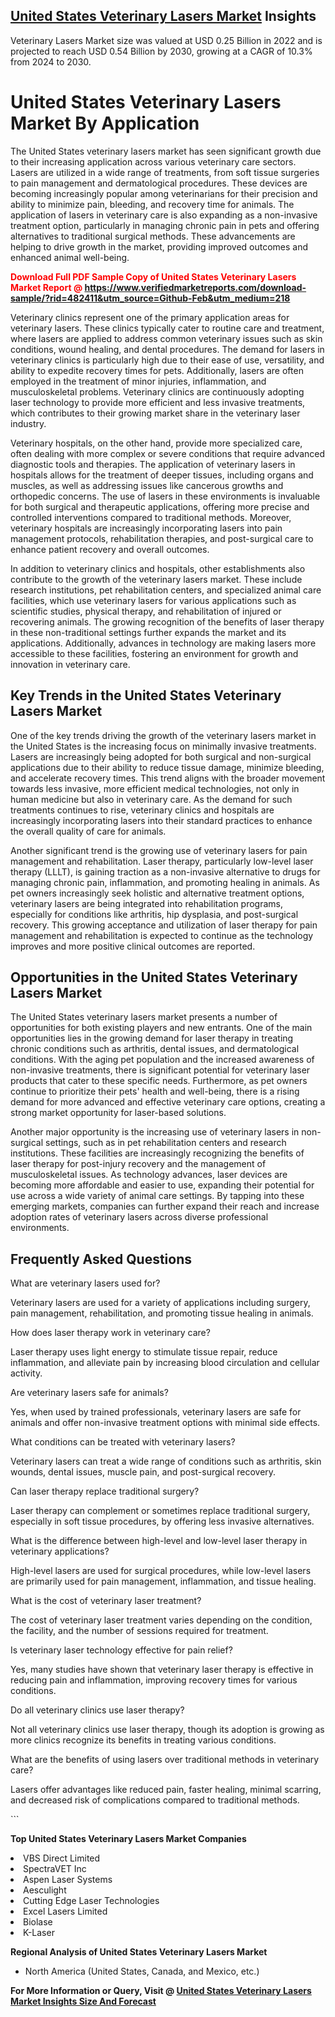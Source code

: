 <h2><a href="https://www.verifiedmarketreports.com/download-sample/?rid=482411&amp;utm_source=Github-Feb&amp;utm_medium=218" target="_blank">United States Veterinary Lasers Market</a> Insights</h2><p>Veterinary Lasers Market size was valued at USD 0.25 Billion in 2022 and is projected to reach USD 0.54 Billion by 2030, growing at a CAGR of 10.3% from 2024 to 2030.</p><p> <h1>United States Veterinary Lasers Market By Application</h1> <p>The United States veterinary lasers market has seen significant growth due to their increasing application across various veterinary care sectors. Lasers are utilized in a wide range of treatments, from soft tissue surgeries to pain management and dermatological procedures. These devices are becoming increasingly popular among veterinarians for their precision and ability to minimize pain, bleeding, and recovery time for animals. The application of lasers in veterinary care is also expanding as a non-invasive treatment option, particularly in managing chronic pain in pets and offering alternatives to traditional surgical methods. These advancements are helping to drive growth in the market, providing improved outcomes and enhanced animal well-being.</p> <p><strong><p><span class=""><span style="color: #ff0000;"><strong>Download Full PDF Sample Copy of United States Veterinary Lasers Market Report</strong> @ </span><a href="https://www.verifiedmarketreports.com/download-sample/?rid=482411&amp;utm_source=Github-Feb&amp;utm_medium=218" target="_blank">https://www.verifiedmarketreports.com/download-sample/?rid=482411&amp;utm_source=Github-Feb&amp;utm_medium=218</a></span></p></strong></p> <p>Veterinary clinics represent one of the primary application areas for veterinary lasers. These clinics typically cater to routine care and treatment, where lasers are applied to address common veterinary issues such as skin conditions, wound healing, and dental procedures. The demand for lasers in veterinary clinics is particularly high due to their ease of use, versatility, and ability to expedite recovery times for pets. Additionally, lasers are often employed in the treatment of minor injuries, inflammation, and musculoskeletal problems. Veterinary clinics are continuously adopting laser technology to provide more efficient and less invasive treatments, which contributes to their growing market share in the veterinary laser industry.</p> <p>Veterinary hospitals, on the other hand, provide more specialized care, often dealing with more complex or severe conditions that require advanced diagnostic tools and therapies. The application of veterinary lasers in hospitals allows for the treatment of deeper tissues, including organs and muscles, as well as addressing issues like cancerous growths and orthopedic concerns. The use of lasers in these environments is invaluable for both surgical and therapeutic applications, offering more precise and controlled interventions compared to traditional methods. Moreover, veterinary hospitals are increasingly incorporating lasers into pain management protocols, rehabilitation therapies, and post-surgical care to enhance patient recovery and overall outcomes.</p> <p>In addition to veterinary clinics and hospitals, other establishments also contribute to the growth of the veterinary lasers market. These include research institutions, pet rehabilitation centers, and specialized animal care facilities, which use veterinary lasers for various applications such as scientific studies, physical therapy, and rehabilitation of injured or recovering animals. The growing recognition of the benefits of laser therapy in these non-traditional settings further expands the market and its applications. Additionally, advances in technology are making lasers more accessible to these facilities, fostering an environment for growth and innovation in veterinary care.</p> <h2>Key Trends in the United States Veterinary Lasers Market</h2> <p>One of the key trends driving the growth of the veterinary lasers market in the United States is the increasing focus on minimally invasive treatments. Lasers are increasingly being adopted for both surgical and non-surgical applications due to their ability to reduce tissue damage, minimize bleeding, and accelerate recovery times. This trend aligns with the broader movement towards less invasive, more efficient medical technologies, not only in human medicine but also in veterinary care. As the demand for such treatments continues to rise, veterinary clinics and hospitals are increasingly incorporating lasers into their standard practices to enhance the overall quality of care for animals.</p> <p>Another significant trend is the growing use of veterinary lasers for pain management and rehabilitation. Laser therapy, particularly low-level laser therapy (LLLT), is gaining traction as a non-invasive alternative to drugs for managing chronic pain, inflammation, and promoting healing in animals. As pet owners increasingly seek holistic and alternative treatment options, veterinary lasers are being integrated into rehabilitation programs, especially for conditions like arthritis, hip dysplasia, and post-surgical recovery. This growing acceptance and utilization of laser therapy for pain management and rehabilitation is expected to continue as the technology improves and more positive clinical outcomes are reported.</p> <h2>Opportunities in the United States Veterinary Lasers Market</h2> <p>The United States veterinary lasers market presents a number of opportunities for both existing players and new entrants. One of the main opportunities lies in the growing demand for laser therapy in treating chronic conditions such as arthritis, dental issues, and dermatological conditions. With the aging pet population and the increased awareness of non-invasive treatments, there is significant potential for veterinary laser products that cater to these specific needs. Furthermore, as pet owners continue to prioritize their pets' health and well-being, there is a rising demand for more advanced and effective veterinary care options, creating a strong market opportunity for laser-based solutions.</p> <p>Another major opportunity is the increasing use of veterinary lasers in non-surgical settings, such as in pet rehabilitation centers and research institutions. These facilities are increasingly recognizing the benefits of laser therapy for post-injury recovery and the management of musculoskeletal issues. As technology advances, laser devices are becoming more affordable and easier to use, expanding their potential for use across a wide variety of animal care settings. By tapping into these emerging markets, companies can further expand their reach and increase adoption rates of veterinary lasers across diverse professional environments.</p> <h2>Frequently Asked Questions</h2> <p>What are veterinary lasers used for?</p> <p>Veterinary lasers are used for a variety of applications including surgery, pain management, rehabilitation, and promoting tissue healing in animals.</p> <p>How does laser therapy work in veterinary care?</p> <p>Laser therapy uses light energy to stimulate tissue repair, reduce inflammation, and alleviate pain by increasing blood circulation and cellular activity.</p> <p>Are veterinary lasers safe for animals?</p> <p>Yes, when used by trained professionals, veterinary lasers are safe for animals and offer non-invasive treatment options with minimal side effects.</p> <p>What conditions can be treated with veterinary lasers?</p> <p>Veterinary lasers can treat a wide range of conditions such as arthritis, skin wounds, dental issues, muscle pain, and post-surgical recovery.</p> <p>Can laser therapy replace traditional surgery?</p> <p>Laser therapy can complement or sometimes replace traditional surgery, especially in soft tissue procedures, by offering less invasive alternatives.</p> <p>What is the difference between high-level and low-level laser therapy in veterinary applications?</p> <p>High-level lasers are used for surgical procedures, while low-level lasers are primarily used for pain management, inflammation, and tissue healing.</p> <p>What is the cost of veterinary laser treatment?</p> <p>The cost of veterinary laser treatment varies depending on the condition, the facility, and the number of sessions required for treatment.</p> <p>Is veterinary laser technology effective for pain relief?</p> <p>Yes, many studies have shown that veterinary laser therapy is effective in reducing pain and inflammation, improving recovery times for various conditions.</p> <p>Do all veterinary clinics use laser therapy?</p> <p>Not all veterinary clinics use laser therapy, though its adoption is growing as more clinics recognize its benefits in treating various conditions.</p> <p>What are the benefits of using lasers over traditional methods in veterinary care?</p> <p>Lasers offer advantages like reduced pain, faster healing, minimal scarring, and decreased risk of complications compared to traditional methods.</p> ```</p><p><strong>Top United States Veterinary Lasers Market Companies</strong></p><div data-test-id=""><p><li>VBS Direct Limited</li><li> SpectraVET Inc</li><li> Aspen Laser Systems</li><li> Aesculight</li><li> Cutting Edge Laser Technologies</li><li> Excel Lasers Limited</li><li> Biolase</li><li> K-Laser</li></p><div><strong>Regional Analysis of&nbsp;United States Veterinary Lasers Market</strong></div><ul><li dir="ltr"><p dir="ltr">North America&nbsp;(United States, Canada, and Mexico, etc.)</p></li></ul><p><strong>For More Information or Query, Visit @&nbsp;</strong><strong><a href="https://www.verifiedmarketreports.com/product/veterinary-lasers-market-size-and-forecast/?utm_source=Github-Feb&amp;utm_medium=218" target="_blank">United States Veterinary Lasers Market Insights Size And Forecast</a></strong></p></div>
